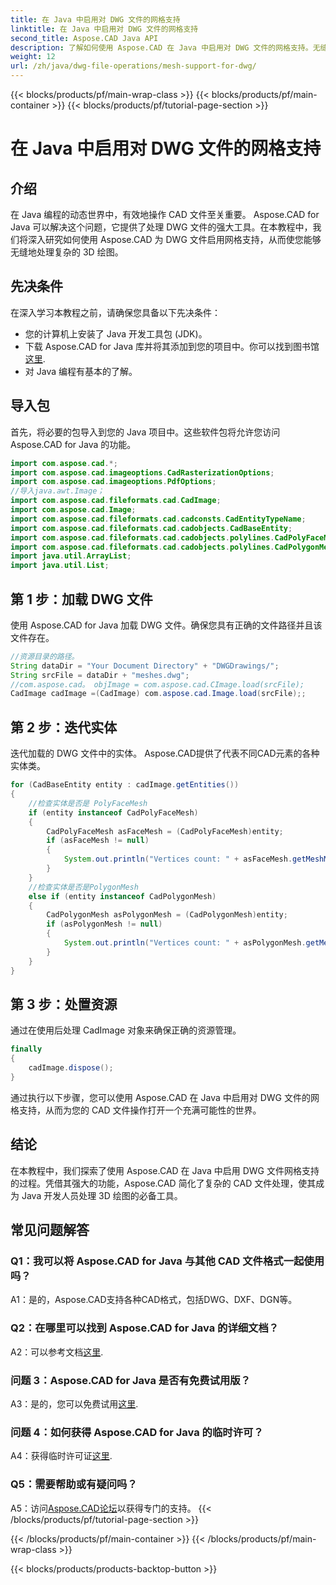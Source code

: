 ```yaml
---
title: 在 Java 中启用对 DWG 文件的网格支持
linktitle: 在 Java 中启用对 DWG 文件的网格支持
second_title: Aspose.CAD Java API
description: 了解如何使用 Aspose.CAD 在 Java 中启用对 DWG 文件的网格支持。无缝 3D 绘图操作的分步指南。 #Java编程#CADFiles
weight: 12
url: /zh/java/dwg-file-operations/mesh-support-for-dwg/
---
```


{{< blocks/products/pf/main-wrap-class >}}
{{< blocks/products/pf/main-container >}}
{{< blocks/products/pf/tutorial-page-section >}}

# 在 Java 中启用对 DWG 文件的网格支持

## 介绍

在 Java 编程的动态世界中，有效地操作 CAD 文件至关重要。 Aspose.CAD for Java 可以解决这个问题，它提供了处理 DWG 文件的强大工具。在本教程中，我们将深入研究如何使用 Aspose.CAD 为 DWG 文件启用网格支持，从而使您能够无缝地处理复杂的 3D 绘图。

## 先决条件

在深入学习本教程之前，请确保您具备以下先决条件：
- 您的计算机上安装了 Java 开发工具包 (JDK)。
- 下载 Aspose.CAD for Java 库并将其添加到您的项目中。你可以找到图书馆[这里](https://releases.aspose.com/cad/java/).
- 对 Java 编程有基本的了解。

## 导入包

首先，将必要的包导入到您的 Java 项目中。这些软件包将允许您访问 Aspose.CAD for Java 的功能。

```java
import com.aspose.cad.*;
import com.aspose.cad.imageoptions.CadRasterizationOptions;
import com.aspose.cad.imageoptions.PdfOptions;
//导入java.awt.Image；
import com.aspose.cad.fileformats.cad.CadImage;
import com.aspose.cad.Image;
import com.aspose.cad.fileformats.cad.cadconsts.CadEntityTypeName;
import com.aspose.cad.fileformats.cad.cadobjects.CadBaseEntity;
import com.aspose.cad.fileformats.cad.cadobjects.polylines.CadPolyFaceMesh;
import com.aspose.cad.fileformats.cad.cadobjects.polylines.CadPolygonMesh;
import java.util.ArrayList;
import java.util.List;

```

## 第 1 步：加载 DWG 文件

使用 Aspose.CAD for Java 加载 DWG 文件。确保您具有正确的文件路径并且该文件存在。

```java
//资源目录的路径。
String dataDir = "Your Document Directory" + "DWGDrawings/";
String srcFile = dataDir + "meshes.dwg";
//com.aspose.cad。 objImage = com.aspose.cad.CImage.load(srcFile);
CadImage cadImage =(CadImage) com.aspose.cad.Image.load(srcFile);;
```

## 第 2 步：迭代实体

迭代加载的 DWG 文件中的实体。 Aspose.CAD提供了代表不同CAD元素的各种实体类。

```java
for (CadBaseEntity entity : cadImage.getEntities())
{
    //检查实体是否是 PolyFaceMesh
    if (entity instanceof CadPolyFaceMesh)
    {
        CadPolyFaceMesh asFaceMesh = (CadPolyFaceMesh)entity;
        if (asFaceMesh != null)
        {
            System.out.println("Vertices count: " + asFaceMesh.getMeshMVertexCount());
        }
    }
    //检查实体是否是PolygonMesh
    else if (entity instanceof CadPolygonMesh)
    {
        CadPolygonMesh asPolygonMesh = (CadPolygonMesh)entity;
        if (asPolygonMesh != null)
        {
            System.out.println("Vertices count: " + asPolygonMesh.getMeshMVertexCount());
        }
    }
}
```

## 第 3 步：处置资源

通过在使用后处理 CadImage 对象来确保正确的资源管理。

```java
finally
{
    cadImage.dispose();
}
```

通过执行以下步骤，您可以使用 Aspose.CAD 在 Java 中启用对 DWG 文件的网格支持，从而为您的 CAD 文件操作打开一个充满可能性的世界。

## 结论

在本教程中，我们探索了使用 Aspose.CAD 在 Java 中启用 DWG 文件网格支持的过程。凭借其强大的功能，Aspose.CAD 简化了复杂的 CAD 文件处理，使其成为 Java 开发人员处理 3D 绘图的必备工具。

## 常见问题解答

### Q1：我可以将 Aspose.CAD for Java 与其他 CAD 文件格式一起使用吗？

A1：是的，Aspose.CAD支持各种CAD格式，包括DWG、DXF、DGN等。

### Q2：在哪里可以找到 Aspose.CAD for Java 的详细文档？

 A2：可以参考文档[这里](https://reference.aspose.com/cad/java/).

### 问题 3：Aspose.CAD for Java 是否有免费试用版？

A3：是的，您可以免费试用[这里](https://releases.aspose.com/).

### 问题 4：如何获得 Aspose.CAD for Java 的临时许可？

 A4：获得临时许可证[这里](https://purchase.aspose.com/temporary-license/).

### Q5：需要帮助或有疑问吗？

A5：访问[Aspose.CAD论坛](https://forum.aspose.com/c/cad/19)以获得专门的支持。
{{< /blocks/products/pf/tutorial-page-section >}}

{{< /blocks/products/pf/main-container >}}
{{< /blocks/products/pf/main-wrap-class >}}

{{< blocks/products/products-backtop-button >}}
